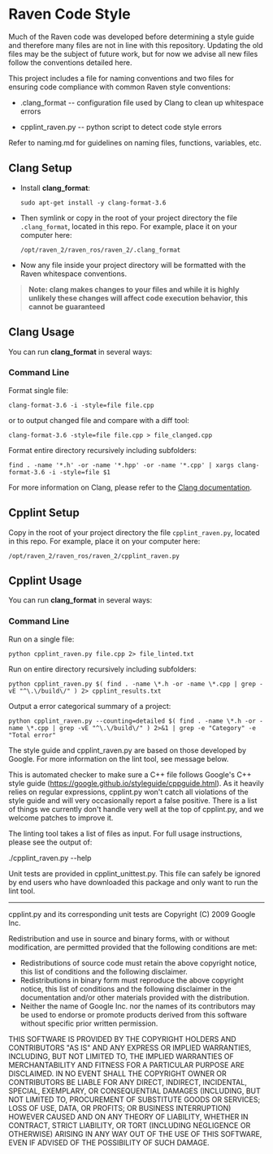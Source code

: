 # Raven Code Style

Much of the Raven code was developed before determining a style guide and therefore many files are not in line with this repository. Updating the old files may be the subject of future work, but for now we advise all new files follow the conventions detailed here.

This project includes a file for naming conventions and two files for ensuring code compliance with common Raven style conventions: 

* .clang_format -- configuration file used by Clang to clean up whitespace errors

* cpplint_raven.py -- python script to detect code style errors 

Refer to naming.md for guidelines on naming files, functions, variables, etc. 

## Clang Setup

 * Install **clang_format**:

   ``sudo apt-get install -y clang-format-3.6``

 * Then symlink or copy in the root of your project directory the file ``.clang_format``, located in this repo. For example, place it on your computer here:

   ``/opt/raven_2/raven_ros/raven_2/.clang_format``

 * Now any file inside your project directory will be formatted with the Raven whitespace conventions.

> **Note: clang makes changes to your files and while it is highly unlikely these changes will affect code execution behavior, this cannot be guaranteed**

## Clang Usage

You can run **clang_format** in several ways:

### Command Line

Format single file:

    clang-format-3.6 -i -style=file file.cpp
    
or to output changed file and compare with a diff tool:

    clang-format-3.6 -style=file file.cpp > file_clanged.cpp

Format entire directory recursively including subfolders:

    find . -name '*.h' -or -name '*.hpp' -or -name '*.cpp' | xargs clang-format-3.6 -i -style=file $1
    
For more information on Clang, please refer to the [Clang documentation](https://clang.llvm.org/docs/ClangFormatStyleOptions.html).


## Cpplint Setup

Copy in the root of your project directory the file ``cpplint_raven.py``, located in this repo. For example, place it on your computer here:

   ``/opt/raven_2/raven_ros/raven_2/cpplint_raven.py``

## Cpplint Usage

You can run **clang_format** in several ways:

### Command Line

Run on a single file:

    python cpplint_raven.py file.cpp 2> file_linted.txt
    
Run on entire directory recursively including subfolders:

    python cpplint_raven.py $( find . -name \*.h -or -name \*.cpp | grep -vE "^\.\/build\/" ) 2> cpplint_results.txt

Output a error categorical summary of a project:

    python cpplint_raven.py --counting=detailed $( find . -name \*.h -or -name \*.cpp | grep -vE "^\.\/build\/" ) 2>&1 | grep -e "Category" -e "Total error"
    
The style guide and cpplint_raven.py are based on those developed by Google. For more information on the lint tool, see message below.

This is automated checker to make sure a C++ file follows Google's C++ style
guide (https://google.github.io/styleguide/cppguide.html). As it
heavily relies on regular expressions, cpplint.py won't catch all violations of
the style guide and will very occasionally report a false positive. There is a
list of things we currently don't handle very well at the top of cpplint.py,
and we welcome patches to improve it.

The linting tool takes a list of files as input. For full usage instructions,
please see the output of:

  ./cpplint_raven.py --help

Unit tests are provided in cpplint_unittest.py. This file can safely be ignored
by end users who have downloaded this package and only want to run the lint
tool.

---

cpplint.py and its corresponding unit tests are Copyright (C) 2009 Google Inc.

Redistribution and use in source and binary forms, with or without
modification, are permitted provided that the following conditions are
met:

   * Redistributions of source code must retain the above copyright
notice, this list of conditions and the following disclaimer.
   * Redistributions in binary form must reproduce the above
copyright notice, this list of conditions and the following disclaimer
in the documentation and/or other materials provided with the
distribution.
   * Neither the name of Google Inc. nor the names of its
contributors may be used to endorse or promote products derived from
this software without specific prior written permission.

THIS SOFTWARE IS PROVIDED BY THE COPYRIGHT HOLDERS AND CONTRIBUTORS
"AS IS" AND ANY EXPRESS OR IMPLIED WARRANTIES, INCLUDING, BUT NOT
LIMITED TO, THE IMPLIED WARRANTIES OF MERCHANTABILITY AND FITNESS FOR
A PARTICULAR PURPOSE ARE DISCLAIMED. IN NO EVENT SHALL THE COPYRIGHT
OWNER OR CONTRIBUTORS BE LIABLE FOR ANY DIRECT, INDIRECT, INCIDENTAL,
SPECIAL, EXEMPLARY, OR CONSEQUENTIAL DAMAGES (INCLUDING, BUT NOT
LIMITED TO, PROCUREMENT OF SUBSTITUTE GOODS OR SERVICES; LOSS OF USE,
DATA, OR PROFITS; OR BUSINESS INTERRUPTION) HOWEVER CAUSED AND ON ANY
THEORY OF LIABILITY, WHETHER IN CONTRACT, STRICT LIABILITY, OR TORT
(INCLUDING NEGLIGENCE OR OTHERWISE) ARISING IN ANY WAY OUT OF THE USE
OF THIS SOFTWARE, EVEN IF ADVISED OF THE POSSIBILITY OF SUCH DAMAGE.